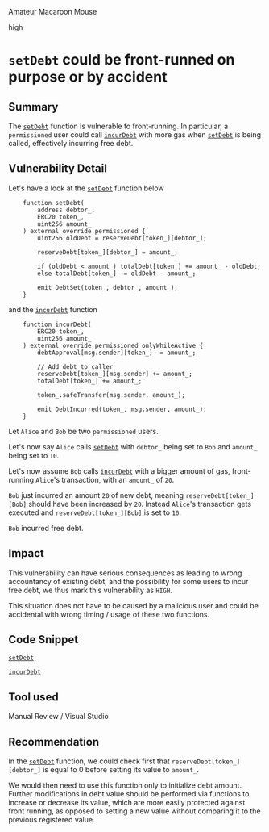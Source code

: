 Amateur Macaroon Mouse

high

# ```setDebt``` could be front-runned on purpose or by accident

## Summary

The [```setDebt```](https://github.com/sherlock-audit/2023-11-olympus-PierricM) function is vulnerable to front-running. 
In particular, a ```permissioned``` user could call [```incurDebt```](https://github.com/sherlock-audit/2023-11-olympus/blob/main/bophades/src/modules/TRSRY/OlympusTreasury.sol#L152-L165) with more gas when [```setDebt```](https://github.com/sherlock-audit/2023-11-olympus-PierricM) is being called, effectively incurring free debt.

## Vulnerability Detail

Let's have a look at the [```setDebt```](https://github.com/sherlock-audit/2023-11-olympus-PierricM) function below 

```solidity
    function setDebt(
        address debtor_,
        ERC20 token_,
        uint256 amount_
    ) external override permissioned {
        uint256 oldDebt = reserveDebt[token_][debtor_];

        reserveDebt[token_][debtor_] = amount_;

        if (oldDebt < amount_) totalDebt[token_] += amount_ - oldDebt;
        else totalDebt[token_] -= oldDebt - amount_;

        emit DebtSet(token_, debtor_, amount_);
    }
```

and the [```incurDebt```](https://github.com/sherlock-audit/2023-11-olympus/blob/main/bophades/src/modules/TRSRY/OlympusTreasury.sol#L152-L165) function

```solidity
    function incurDebt(
        ERC20 token_,
        uint256 amount_
    ) external override permissioned onlyWhileActive {
        debtApproval[msg.sender][token_] -= amount_;

        // Add debt to caller
        reserveDebt[token_][msg.sender] += amount_;
        totalDebt[token_] += amount_;

        token_.safeTransfer(msg.sender, amount_);

        emit DebtIncurred(token_, msg.sender, amount_);
    }
```

Let ```Alice``` and ```Bob``` be two ```permissioned``` users.

Let's now say ```Alice``` calls [```setDebt```](https://github.com/sherlock-audit/2023-11-olympus-PierricM) with ```debtor_``` being set to ```Bob``` and ```amount_``` being set to ```10```.

Let's now assume ```Bob``` calls [```incurDebt```](https://github.com/sherlock-audit/2023-11-olympus/blob/main/bophades/src/modules/TRSRY/OlympusTreasury.sol#L152-L165) with a bigger amount of gas, front-running ```Alice```'s transaction, with an ```amount_``` of ```20```.

```Bob``` just incurred an amount ```20``` of new debt, meaning ```reserveDebt[token_][Bob]``` should have been increased by ```20```. Instead ```Alice```'s transaction gets executed and ```reserveDebt[token_][Bob]``` is set to ```10```.

```Bob``` incurred free debt.

## Impact

This vulnerability can have serious consequences as leading to wrong accountancy of existing debt, and the possibility for some users to incur free debt, we thus mark this vulnerability as ```HIGH```.

This situation does not have to be caused by a malicious user and could be accidental with wrong timing / usage of these two functions.

## Code Snippet

[```setDebt```](https://github.com/sherlock-audit/2023-11-olympus-PierricM)

[```incurDebt```](https://github.com/sherlock-audit/2023-11-olympus/blob/main/bophades/src/modules/TRSRY/OlympusTreasury.sol#L152-L165)

## Tool used

Manual Review / Visual Studio

## Recommendation

In the [```setDebt```](https://github.com/sherlock-audit/2023-11-olympus-PierricM) function, we could check first that ```reserveDebt[token_][debtor_]``` is equal to 0 before setting its value to ```amount_```.

We would then need to use this function only to initialize debt amount. Further modifications in debt value should be performed via functions to increase or decrease its value, which are more easily protected against front running, as opposed to setting a new value without comparing it to the previous registered value.